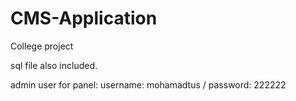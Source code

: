 # CMS-Application
College project

sql file also included.

admin user for panel:
username: mohamadtus /
password: 222222
